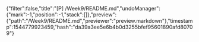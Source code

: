 {"filter":false,"title":"[P] /Week9/README.md","undoManager":{"mark":-1,"position":-1,"stack":[]},"preview":{"path":"/Week9/README.md","previewer":"preview.markdown"},"timestamp":1544779923459,"hash":"da39a3ee5e6b4b0d3255bfef95601890afd80709"}